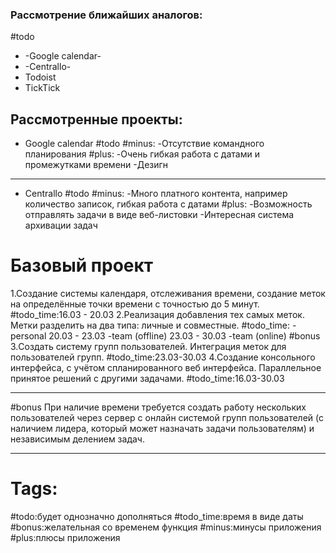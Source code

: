 ### Рассмотрение ближайших аналогов:
#todo
* -Google calendar-
* -Centrallo-
* Todoist
* TickTick
## Рассмотренные проекты:
* Google calendar #todo
#minus:
-Отсутствие командного планирования
#plus:
-Очень гибкая работа с датами и промежутками времени
-Дезигн
- - - -
* Centrallo #todo
#minus:
-Много платного контента, например количество записок, гибкая работа с датами
#plus:
-Возможность отправлять задачи в виде веб-листовки
-Интересная система архивации задач

# Базовый проект
1.Создание системы календаря, отслеживания времени, создание меток на определённые точки времени с точностью до 5 минут.
#todo_time:16.03 - 20.03
2.Реализация добавления тех самых меток. Метки разделить на два типа: личные и совместные.
#todo_time:
-personal 20.03 - 23.03
-team (offline) 23.03 - 30.03
-team (online) #bonus
3.Создать систему групп пользователей. Интеграция меток для пользователей групп.
#todo_time:23.03-30.03
4.Создание консольного интерфейса, с учётом спланированного веб интерфейса. Параллельное принятое решений с другими задачами.
#todo_time:16.03-30.03
- - - -
#bonus При наличие времени требуется создать работу нескольких пользователей через сервер с онлайн системой групп пользователей (с наличием лидера, который может назначать задачи пользователям) и независимым делением задач.
- - - -
# Tags:
#todo:будет однозначно дополняться
#todo_time:время в виде даты
#bonus:желательная со временем функция
#minus:минусы приложения
#plus:плюсы приложения


